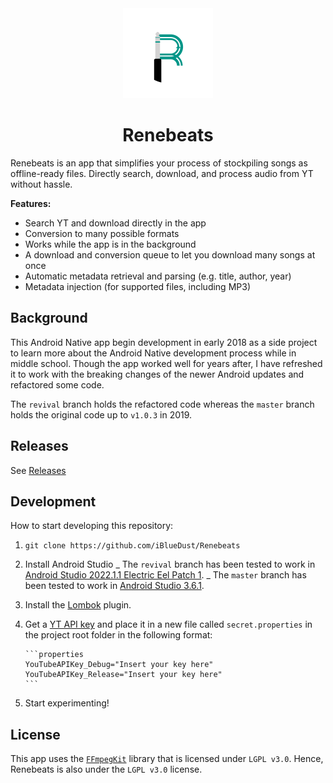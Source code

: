 <div align="center">
	<img src="docs/images/icon_round.svg" width="144" height="144"></img>
	
# Renebeats

</div>

Renebeats is an app that simplifies your process of stockpiling songs as offline-ready files.
Directly search, download, and process audio from YT without hassle.

**Features:**

- Search YT and download directly in the app
- Conversion to many possible formats
- Works while the app is in the background
- A download and conversion queue to let you download many songs at once
- Automatic metadata retrieval and parsing (e.g. title, author, year)
- Metadata injection (for supported files, including MP3)

## Background

This Android Native app begin development in early 2018 as a side project to learn more about the
Android Native development process while in middle school. Though the app worked well for years
after, I have refreshed it to work with the breaking changes of the newer Android updates and
refactored some code.

The `revival` branch holds the refactored code whereas the `master` branch holds the original code
up to `v1.0.3` in 2019.

## Releases

See [Releases](https://github.com/iBlueDust/Renebeats/releases)

## Development

How to start developing this repository:

1.  `git clone https://github.com/iBlueDust/Renebeats`

2.  Install Android Studio
    _ The `revival` branch has been tested to work in
    [Android Studio 2022.1.1 Electric Eel Patch 1](https://developer.android.com/studio/archive).
    _ The `master` branch has been tested to work in
    [Android Studio 3.6.1](https://developer.android.com/studio/archive).

3.  Install the [Lombok](https://plugins.jetbrains.com/plugin/6317-lombok) plugin.

4.  Get a [YT API key](https://blog.hubspot.com/website/how-to-get-youtube-api-key) and place it in
    a new file called `secret.properties` in the project root folder in the following format:

        ```properties
        YouTubeAPIKey_Debug="Insert your key here"
        YouTubeAPIKey_Release="Insert your key here"
        ```

5.  Start experimenting!

## License

This app uses the [`FFmpegKit`](https://github.com/arthenica/ffmpeg-kit) library that is licensed under `LGPL v3.0`.
Hence, Renebeats is also under the `LGPL v3.0` license.
